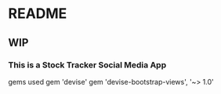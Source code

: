 # README

## WIP

### This is a Stock Tracker Social Media App

gems used 
gem 'devise'
gem 'devise-bootstrap-views', '~> 1.0'